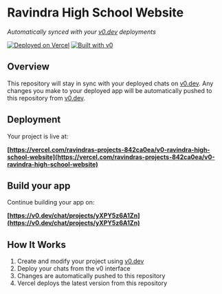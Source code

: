 # Ravindra High School Website

*Automatically synced with your [v0.dev](https://v0.dev) deployments*

[![Deployed on Vercel](https://img.shields.io/badge/Deployed%20on-Vercel-black?style=for-the-badge&logo=vercel)](https://vercel.com/ravindras-projects-842ca0ea/v0-ravindra-high-school-website)
[![Built with v0](https://img.shields.io/badge/Built%20with-v0.dev-black?style=for-the-badge)](https://v0.dev/chat/projects/yXPY5z6A1Zn)

## Overview

This repository will stay in sync with your deployed chats on [v0.dev](https://v0.dev).
Any changes you make to your deployed app will be automatically pushed to this repository from [v0.dev](https://v0.dev).

## Deployment

Your project is live at:

**[https://vercel.com/ravindras-projects-842ca0ea/v0-ravindra-high-school-website](https://vercel.com/ravindras-projects-842ca0ea/v0-ravindra-high-school-website)**

## Build your app

Continue building your app on:

**[https://v0.dev/chat/projects/yXPY5z6A1Zn](https://v0.dev/chat/projects/yXPY5z6A1Zn)**

## How It Works

1. Create and modify your project using [v0.dev](https://v0.dev)
2. Deploy your chats from the v0 interface
3. Changes are automatically pushed to this repository
4. Vercel deploys the latest version from this repository
